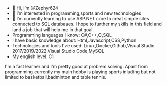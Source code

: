 - 👋 Hi, I’m @Zephyr624
- 👀 I’m interested in programming,sports and new technologies
- 🌱 I’m currently learning to use ASP.NET core to creat simple sites connected to SQL databases. I hope to further my skills in this field and land a job that will 
help me in that goal.
- Programming languages I know: C#,C++,C,SQL
- I have basic knowledge about: Html,Javascript,CSS,Python
- Technologies and tools I've used: Linux,Docker,Github,Visual Studio 2017/2019/2022,Visual Studio Code,MySQL
- My english level: C1

I'm a fast learner and I'm pretty good at problem solving.
Apart from programming currently my main hobby is playing sports inluding but not limited to basketball,badminton and table tennis.

<!---
Zephyr624/Zephyr624 is a ✨ special ✨ repository because its `README.md` (this file) appears on your GitHub profile.
You can click the Preview link to take a look at your changes.
--->
